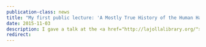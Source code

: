 ```yaml
---
publication-class: news
title: "My first public lecture: 'A Mostly True History of the Human Half-Brain'"
date: 2015-11-03
description: I gave a talk at the <a href="http://lajollalibrary.org/">La Jolla Public Library</a> titled "<a href="http://mrquickowl.com/post/132501847718/a-mostly-true-history-of-the-human-half-brain">A Mostly True History of the Human Half-Brain</a>". The hangout-on-air failed (slow library WiFi), but I will re-record soon and post a blog as well.
redirect:
---
```

